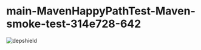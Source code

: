 # main-MavenHappyPathTest-Maven-smoke-test-314e728-642

![depshield](https://depshield.sonatype.org/badges/depshield-prod/main-MavenHappyPathTest-Maven-smoke-test-314e728-642/depshield.svg)